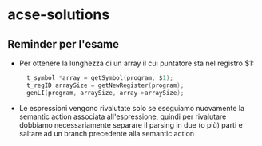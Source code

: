 # acse-solutions

## Reminder per l'esame
- Per ottenere la lunghezza di un array il cui puntatore sta nel registro $1:
  ```c
    t_symbol *array = getSymbol(program, $1);
    t_regID arraySize = getNewRegister(program);
    genLI(program, arraySize, array->arraySize);

- Le espressioni vengono rivalutate solo se eseguiamo nuovamente la semantic action associata all'espressione, quindi per rivalutare dobbiamo necessariamente separare il parsing in due (o più) parti e saltare ad un branch precedente alla semantic action
